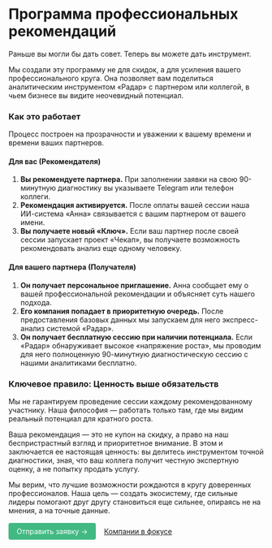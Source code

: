 # Программа профессиональных рекомендаций

Раньше вы могли бы дать совет. Теперь вы можете дать инструмент.

Мы создали эту программу не для скидок, а для усиления вашего профессионального круга. Она позволяет вам поделиться аналитическим инструментом «Радар» с партнером или коллегой, в чьем бизнесе вы видите неочевидный потенциал.

### Как это работает

Процесс построен на прозрачности и уважении к вашему времени и времени ваших партнеров.

#### Для вас (Рекомендателя)

1. **Вы рекомендуете партнера.** При заполнении заявки на свою 90-минутную диагностику вы указываете Telegram или телефон коллеги.
2. **Рекомендация активируется.** После оплаты вашей сессии наша ИИ-система «Анна» связывается с вашим партнером от вашего имени.
3. **Вы получаете новый «Ключ».** Если ваш партнер после своей сессии запускает проект «Чекап», вы получаете возможность рекомендовать анализ еще одному человеку.

#### Для вашего партнера (Получателя)

1. **Он получает персональное приглашение.** Анна сообщает ему о вашей профессиональной рекомендации и объясняет суть нашего подхода.
2. **Его компания попадает в приоритетную очередь.** После предоставления базовых данных мы запускаем для него экспресс-анализ системой «Радар».
3. **Он получает бесплатную сессию при наличии потенциала.** Если «Радар» обнаруживает высокое «напряжение роста», мы проводим для него полноценную 90-минутную диагностическую сессию с нашими аналитиками бесплатно.

### Ключевое правило: Ценность выше обязательств

Мы не гарантируем проведение сессии каждому рекомендованному участнику. Наша философия — работать только там, где мы видим реальный потенциал для кратного роста.

Ваша рекомендация — это не купон на скидку, а право на наш беспристрастный взгляд и приоритетное внимание. В этом и заключается ее настоящая ценность: вы делитесь инструментом точной диагностики, зная, что ваш коллега получит честную экспертную оценку, а не попытку продать услугу.

Мы верим, что лучшие возможности рождаются в кругу доверенных профессионалов. Наша цель — создать экосистему, где сильные лидеры помогают друг другу становиться еще сильнее, опираясь не на мнения, а на точные данные.

<div class="button-link-container">
  <div class="specs-button">
    <a href="/apply">Отправить заявку →</a>
  </div>
  <a href="/radar/overview" class="text-link">Компании в фокусе</a>
</div>

<style>
.button-link-container {
  display: flex;
  align-items: center;
  gap: 16px; /* Расстояние между элементами */
  margin: 1rem 0;
}

.specs-button a {
  display: inline-block;
  padding: 8px 16px;
  background-color: #42b983;
  color: white !important;
  text-decoration: none !important;
  border-radius: 4px;
}

.text-link {
  color: var(--vp-c-brand); /* Используем переменные VitePress */
  text-decoration: underline !important;
}
</style>
